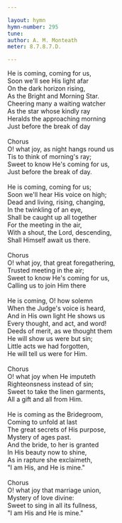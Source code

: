 ```yaml
---

layout: hymn
hymn-number: 295
tune: 
author: A. M. Monteath
meter: 8.7.8.7.D.

---
```

He is coming, coming for us,<br>Soon we'll see His light afar<br>On the dark horizon rising,<br>As the Bright and Morning Star.<br>Cheering many a waiting watcher<br>As the star whose kindly ray<br>Heralds the approaching morning <br>Just before the break of day<br><br>Chorus<br>O! what joy, as night hangs round us<br>Tis to think of morning's ray;<br>Sweet to know He's coming for us,<br>Just before the break of day.<br><br>He is coming, coming for us;<br>Soon we'll hear His voice on high;<br>Dead and living, rising, changing,<br>In the twinkling of an eye,<br>Shall be caught up all together<br>For the meeting in the air,<br>With a shout, the Lord, descending,<br>Shall Himself await us there.<br><br>Chorus<br>O! what joy, that great foregathering,<br>Trusted meeting in the air;<br>Sweet to know He's coming for us,<br>Calling us to join Him there<br><br>He is coming, O! how solemn<br>When the Judge's voice is heard,<br>And in His own light He shows us<br>Every thought, and act, and word!<br>Deeds of merit, as we thought them<br>He will show us were but sin;<br>Little acts we had forgotten,<br>He will tell us were for Him.<br><br>Chorus<br>O! what joy when He imputeth<br>Righteonsness instead of sin;<br>Sweet to take the linen garments,<br>All a gift and all from Him.<br><br>He is coming as the Bridegroom,<br>Coming to unfold at last<br>The great secrets of His purpose,<br>Mystery of ages past.<br>And the bride, to her is granted<br>In His beauty now to shine,<br>As in rapture she exclaimeth,<br>"I am His, and He is mine."<br><br>Chorus<br>O! what joy that marriage union,<br>Mystery of love divine:<br>Sweet to sing in all its fullness,<br>"I am His and He is mine."<br><br><br>
